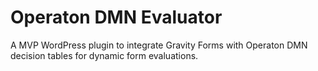 # Operaton DMN Evaluator

A MVP WordPress plugin to integrate Gravity Forms with Operaton DMN decision tables for dynamic form evaluations.